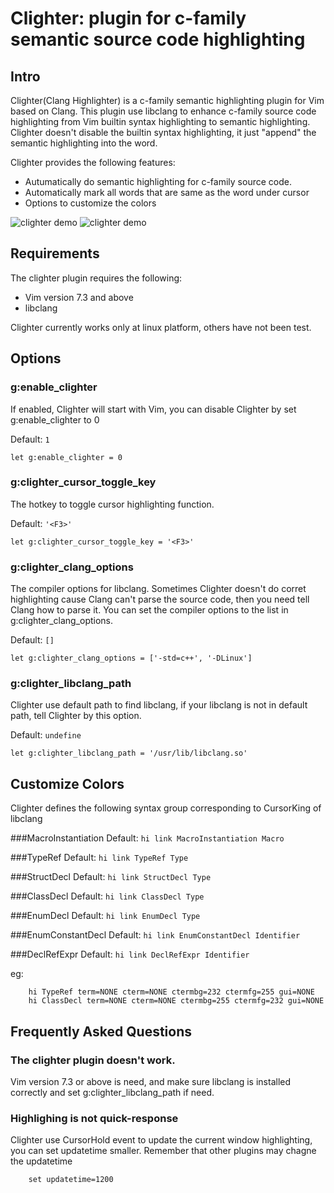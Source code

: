 # Clighter: plugin for c-family semantic source code highlighting

## Intro
Clighter(Clang Highlighter) is a c-family semantic highlighting plugin for
Vim based on Clang. This plugin use libclang to enhance c-family source code
highlighting from Vim builtin syntax highlighting to semantic highlighting.
Clighter doesn't disable the builtin syntax highlighting, it just "append"
the semantic highlighting into the word.  

Clighter provides the following features:

* Autumatically do semantic highlighting for c-family source code.
* Automatically mark all words that are same as the word under cursor
* Options to customize the colors

![clighter demo](http://goo.gl/5m7Wzm)   ![clighter demo](http://goo.gl/rELP2U)

## Requirements

The clighter plugin requires the following:

* Vim version 7.3 and above
* libclang

Clighter currently works only at linux platform, others have not been test.


## Options

### g:enable_clighter
If enabled, Clighter will start with Vim, you can disable Clighter by set
g:enable_clighter to 0

Default: `1`

	let g:enable_clighter = 0


### g:clighter_cursor_toggle_key
The hotkey to toggle cursor highlighting function.

Default: `'<F3>'`


	let g:clighter_cursor_toggle_key = '<F3>'


### g:clighter_clang_options
The compiler options for libclang. Sometimes Clighter doesn't do corret
highlighting cause Clang can't parse the source code, then you need tell Clang
how to parse it. You can set the compiler options to the list in
g:clighter_clang_options.

Default: `[]`

	let g:clighter_clang_options = ['-std=c++', '-DLinux']


### g:clighter_libclang_path
Clighter use default path to find libclang, if your libclang is not in
default path, tell Clighter by this option.

Default: `undefine`


	let g:clighter_libclang_path = '/usr/lib/libclang.so'


## Customize Colors

Clighter defines the following syntax group corresponding to CursorKing of libclang

###MacroInstantiation
Default: `hi link MacroInstantiation Macro`

###TypeRef
Default: `hi link TypeRef Type`

###StructDecl
Default: `hi link StructDecl Type`

###ClassDecl
Default: `hi link ClassDecl Type`

###EnumDecl
Default: `hi link EnumDecl Type`

###EnumConstantDecl
Default: `hi link EnumConstantDecl Identifier`

###DeclRefExpr
Default: `hi link DeclRefExpr Identifier`

eg:
```vim
	hi TypeRef term=NONE cterm=NONE ctermbg=232 ctermfg=255 gui=NONE
	hi ClassDecl term=NONE cterm=NONE ctermbg=255 ctermfg=232 gui=NONE
```


## Frequently Asked Questions

### The clighter plugin doesn't work.
Vim version 7.3 or above is need, and make sure libclang is installed
correctly and set g:clighter_libclang_path if need.

### Highlighing is not quick-response
Clighter use CursorHold event to update the current window highlighting,
you can set updatetime smaller. Remember that other plugins may chagne the
updatetime
```vim
	set updatetime=1200
```
[1]: http://goo.gl/ncGLYC
[2]: http://goo.gl/4QCv6O
